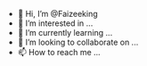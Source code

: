 - 👋 Hi, I’m @Faizeeking
- 👀 I’m interested in ...
- 🌱 I’m currently learning ...
- 💞️ I’m looking to collaborate on ...
- 📫 How to reach me ...

<!---
Faizeeking/Faizeeking is a ✨ special ✨ repository because its `README.md` (this file) appears on your GitHub profile.
You can click the Preview link to take a look at your changes.
--->
